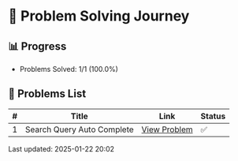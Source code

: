 # 🌟 Problem Solving Journey

## 📊 Progress
- Problems Solved: 1/1 (100.0%)

## 📝 Problems List
| **#** | **Title** | **Link** | **Status** |
|-------|-----------|----------|------------|
| 1 | Search Query Auto Complete | <a href='Search Query Auto Complete' target='_blank'>View Problem</a> | ✅  |

Last updated: 2025-01-22 20:02